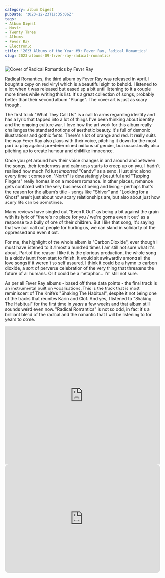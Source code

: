 ```yaml
---
category: Album Digest
pubDate: '2023-12-23T18:35:06Z'
tags:
- Album Digest
- Music
- Twenty Three
- Albums
- Fever Ray
- Electronic
title: '2023 Albums of the Year #9: Fever Ray, Radical Romantics'
slug: 2023-albums-09-fever-ray-radical-romantics
---
```

![Cover of Radical Romantics by Fever Ray](../../assets/images/albums-2023/fever-ray-radical-romantics.jpeg)

Radical Romantics, the third album by Fever Ray was released in April. I bought a copy on red vinyl which is a beautiful sight to behold. I listened to a lot when it was released but eased up a bit until listening to it a couple more times while writing this list. It's a great collection of songs, probably better than their second album "Plunge". The cover art is just as scary though. 

The first track "What They Call Us" is a call to arms regarding identity and has a lyric that tapped into a lot of things I've been thinking about identity and the ongoing culture war. I love how the art work for this album really challenges the standard notions of aesthetic beauty: it's full of demonic illustrations and gothic fonts. There's a lot of orange and red. It really suits the way Fever Ray also plays with their voice, pitching it down for the most part to play against pre-determined notions of gender, but occasionally also pitching up to create humour and childlike innocence.

Once you get around how their voice changes in and around and between the songs, their tenderness and calmness starts to creep up on you. I hadn't realised how much I'd just _imported_ "Candy" as a song, I just sing along every time it comes on. "North" is devastatingly beautiful and "Tapping Fingers" really homes in on a modern romance. In other places, romance gets conflated with the very business of being and living - perhaps that's the reason for the album's title - songs like "Shiver" and "Looking for a Ghost" aren't just about how scary relationships are, but also about just how scary life can be sometimes.

Many reviews have singled out "Even It Out" as being a bit against the grain with its lyric of "there's no place for you / we're gonna even it out" as a response to a bully of one of their children. But I like that song, it's saying that we can call out people for hurting us, we can stand in solidarity of the oppressed and even it out.

For me, the highlight of the whole album is "Carbon Dioxide", even though I must have listened to it almost a hundred times I am still not sure what it's about. Part of the reason I like it is the glorious production, the whole song is a giddy jaunt from start to finish. It would sit awkwardly among all the love songs if it weren't so self assured. I think it could be a hymn to carbon dioxide, a sort of perverse celebration of the very thing that threatens the future of all humans. Or it could be a metaphor... I'm still not sure. 

As per all Fever Ray albums - based off three data points - the final track is an instrumental built on vocalisations. This is the track that is most reminiscent of The Knife's "Shaking The Habitual", despite it not being one of the tracks that reunites Karin and Olof. And yes, I listened to "Shaking The Habitual" for the first time in _years_ a few weeks and that album still sounds weird even now. "Radical Romantics" is not so odd, in fact it's a brilliant blend of the radical and the romantic that I will be listening to for years to come.

<iframe allow="autoplay *; encrypted-media *;" frameborder="0" height="450" style="width:100%;max-width:660px;overflow:hidden;background:transparent;" sandbox="allow-forms allow-popups allow-same-origin allow-scripts allow-storage-access-by-user-activation allow-top-navigation-by-user-activation" src="https://embed.music.apple.com/gb/album/radical-romantics/1651484377"></iframe>

<iframe style="border-radius:12px" src="https://open.spotify.com/embed/album/0GCoy0h2laaZlhKhnjjRpe?utm_source=generator" width="100%" height="352" frameBorder="0" allowfullscreen="" allow="autoplay; clipboard-write; encrypted-media; fullscreen; picture-in-picture" loading="lazy"></iframe>